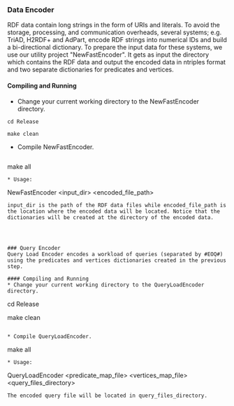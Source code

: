 ### Data Encoder
RDF data contain long strings in the form of URIs and literals. To avoid the storage, processing, and communication overheads, several systems; e.g. TriAD, H2RDF+ and AdPart, encode RDF strings into numerical IDs and build a bi-directional dictionary.
To prepare the input data for these systems, we use our utility project "NewFastEncoder". It gets as input the directory which contains the RDF data and output the encoded data in ntriples format and two separate dictionaries for predicates and vertices.

#### Compiling and Running
 * Change your current working directory to the NewFastEncoder directory. 

 ```
 cd Release

 make clean
 ```

* Compile NewFastEncoder. 
  ```
make all
 ```
* Usage:  
  ```
NewFastEncoder <input_dir> <encoded_file_path>
 ```
input_dir is the path of the RDF data files while encoded_file_path is the location where the encoded data will be located. Notice that the dictionaries will be created at the directory of the encoded data. 




### Query Encoder
Query Load Encoder encodes a workload of queries (separated by #EOQ#) using the predicates and vertices dictionaries created in the previous step. 

#### Compiling and Running
 * Change your current working directory to the QueryLoadEncoder directory. 

 ```
 cd Release

make clean
 ```

* Compile QueryLoadEncoder. 
  ```
make all
 ```
* Usage:  
  ```
QueryLoadEncoder <predicate_map_file> <vertices_map_file> <query_files_directory>
 ```
The encoded query file will be located in query_files_directory.




